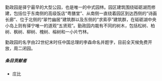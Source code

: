 勤政园是驿宁最早的大型公园，也是唯一的中式园林。园区建筑围绕砥砺湖而修建，包括位于东南侧的高级饭店“粤膳堂”、从南侧一直绕着园区到达西侧的“诗画长廊”、位于北侧的“翠竹幽居”建筑群以及东侧的“求索亭”建筑群，在砥砺湖中央小岛上则有驿宁唯一的道观“五贤观”。勤政园内栽有不同的树木，包括松树、柏树、枫树、柳树、槐树、榕树和一小片竹林。

勤政园的名字由22世纪末时任中国总理的李森命名并题字，目前全天候免费开放，周二闭园。

##### 条目贡献者

* 庄比